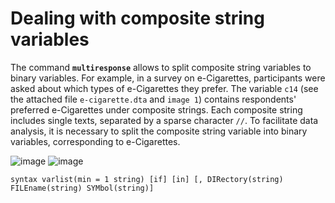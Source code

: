 # Dealing with composite string variables

The command **``multiresponse``** allows to split composite string variables to binary variables. 
For example, in a survey on e-Cigarettes, participants were asked about which types of e-Cigarettes they prefer. The variable ``c14`` (see the attached file ``e-cigarette.dta`` and ``image 1``) contains respondents' preferred e-Cigarettes under composite strings. Each composite string includes single texts, separated by a sparse character ``//``. To facilitate data analysis, it is necessary to split the composite string variable into binary variables, corresponding to e-Cigarettes.

![image](https://user-images.githubusercontent.com/60907709/115999761-4c3f9680-a5ed-11eb-8482-f5d826a609ea.png "image 1") ![image](https://user-images.githubusercontent.com/60907709/115999841-b6f0d200-a5ed-11eb-88eb-d532a0e5944b.png "image 2")

``syntax varlist(min = 1 string) [if] [in] [, DIRectory(string) FILEname(string) SYMbol(string)]``



